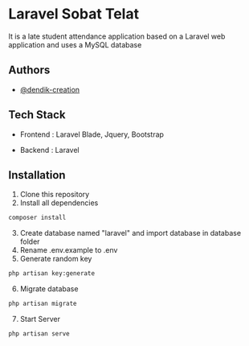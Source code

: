 
# Laravel Sobat Telat

It is a late student attendance application based on a Laravel web application and uses a MySQL database


## Authors

- [@dendik-creation](https://www.github.com/dendik-creation)


## Tech Stack

- Frontend : Laravel Blade, Jquery, Bootstrap
* Backend : Laravel

## Installation


1. Clone this repository
2. Install all dependencies
```bash
composer install
```
3. Create database named "laravel" and import database in database folder
4. Rename .env.example to .env
5. Generate random key
```bash
php artisan key:generate
```
6. Migrate database
```bash
php artisan migrate
```
7. Start Server
```bash
php artisan serve
```

    